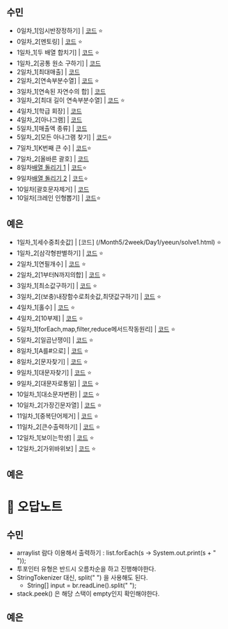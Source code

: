 ## 수민
- 0일차\_1[임시반장정하기] | [코드](/Month5/1week/Day0/sumin/solve1.java) ⭐️
- 0일차\_2[멘토링] | [코드](/Month5/1week/Day0/sumin/solve2.java) ⭐️
- 1일차\_1[두 배열 합치기] | [코드](/Month5/2week/Day1/sumin/solve1.java) ⭐️
- 1일차\_2[공통 원소 구하기] | [코드](/Month5/2week/Day1/sumin/solve2.java)
- 2일차\_1[최대매출] | [코드](/Month5/2week/Day2/sumin/solve1.java)
- 2일차\_2[연속부분수열] | [코드](/Month5/2week/Day2/sumin/solve2.java) ⭐️
- 3일차\_1[연속된 자연수의 합] | [코드](/Month5/2week/Day3/sumin/solve1.java)
- 3일차\_2[최대 길이 연속부분수열] | [코드](/Month5/2week/Day3/sumin/solve2.java) ⭐️
- 4일차\_1[학급 회장] | [코드](/Month5/2week/Day4/sumin/solve1.java)
- 4일차\_2[아나그램] | [코드](/Month5/2week/Day4/sumin/solve2.java)
- 5일차\_1[매출액 종류] | [코드](/Month5/2week/Day4/sumin/solve1.java)
- 5일차\_2[모든 아나그램 찾기] | [코드](/Month5/2week/Day4/sumin/solve2.java)⭐️
- 7일차_1[K번째 큰 수] | [코드](/Month5/3week/Day7/sumin/solve1.java)⭐️
- 7일차_2[올바른 괄호] | [코드](/Month5/3week/Day7/sumin/solve2.java) 
- 8일차[배열 돌리기 1](https://www.acmicpc.net/problem/16926) | [코드](/Month5/3week/Day8/sumin/solve.java)⭐️
- 9일차[배열 돌리기 2](https://www.acmicpc.net/problem/16927) | [코드](/Month5/3week/Day9/sumin/solve.java)⭐️
- 10일차[괄호문자제거] | [코드](/Month5/3week/Day10/sumin/solve1.java)
- 10일차[크레인 인형뽑기] | [코드](/Month5/3week/Day10/sumin/solve2.java)⭐️

## 예은
- 1일차\_1[세수중최솟값] | [코드] (/Month5/2week/Day1/yeeun/solve1.html) ⭐️
- 1일차\_2[삼각형판별하기] | [코드](/Month5/2week/Day1/yeeun/solve2.html) ⭐️
- 2일차\_1[연필개수] | [코드](/Month5/2week/Day2/yeeun/solve1.html) ⭐️
- 2일차\_2[1부터N까지의합] | [코드](/Month5/2week/Day2/yeeun/solve2.html) ⭐️
- 3일차\_1[최소값구하기] | [코드](/Month5/2week/Day3/yeeun/solve1.html) ⭐️
- 3일차\_2[(보충)내장함수로최솟값,최댓값구하기] | [코드](/Month5/2week/Day3/yeeun/solve2.html) ⭐️
- 4일차\_1[홀수] | [코드](/Month5/2week/Day4/yeeun/solve1.html) ⭐️
- 4일차\_2[10부제] | [코드](/Month5/2week/Day4/yeeun/solve2.html) ⭐️
- 5일차\_1[forEach,map,filter,reduce메서드작동원리] | [코드](/Month5/2week/Day5/yeeun/solve1.html) ⭐️
- 5일차\_2[일곱난쟁이] | [코드](/Month5/2week/Day5/yeeun/solve2.html) ⭐️
- 8일차\_1[A를#으로] | [코드](/Month5/2week/Day7/yeeun/solve1.html) ⭐️
- 8일차\_2[문자찾기] | [코드](/Month5/2week/Day7/yeeun/solve2.html) ⭐️
- 9일차\_1[대문자찾기] | [코드](/Month5/3week/Day9/yeeun/solve1.html) ⭐️
- 9일차\_2[대문자로통일] | [코드](/Month5/3week/Day9/yeeun/solve2.html) ⭐️
- 10일차\_1[대소문자변환] | [코드](/Month5/3week/Day10/yeeun/solve1.html) ⭐️
- 10일차\_2[가장긴문자열] | [코드](/Month5/3week/Day10/yeeun/solve2.html) ⭐️
- 11일차\_1[중복단어제거] | [코드](/Month5/3week/Day11/yeeun/solve1.html) ⭐️
- 11일차\_2[큰수출력하기] | [코드](/Month5/3week/Day11/yeeun/solve2.html) ⭐️
- 12일차\_1[보이는학생] | [코드](/Month5/4week/Day12/yeeun/solve1.html) ⭐️
- 12일차\_2[가위바위보] | [코드](/Month5/4week/Day12/yeeun/solve2.html) ⭐️

## 예은

# 📌 오답노트

## 수민

- arraylist 람다 이용해서 출력하기 : list.forEach(s -> System.out.print(s + " "));
- 투포인터 유형은 반드시 오름차순을 하고 진행해야한다.
- StringTokenizer 대신, split(" ") 을 사용해도 된다.
  - String[] input = br.readLine().split(" ");
- stack.peek() 은 해당 스택이 empty인지 확인해야한다. 

## 예은
